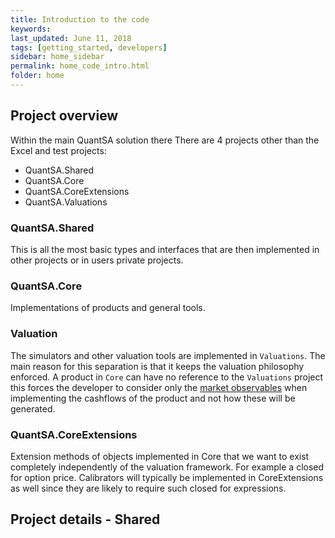 ```yaml
---
title: Introduction to the code
keywords: 
last_updated: June 11, 2018
tags: [getting_started, developers]
sidebar: home_sidebar
permalink: home_code_intro.html
folder: home
---
```


## Project overview
Within the main QuantSA solution there There are 4  projects other than the Excel and test projects:

* QuantSA.Shared
* QuantSA.Core
* QuantSA.CoreExtensions
* QuantSA.Valuations

### QuantSA.Shared

This is all the most basic types and interfaces that are then implemented in other projects or in users private projects.

### QuantSA.Core

Implementations of products and general tools.

### Valuation

The simulators and other valuation tools are implemented in `Valuations`.  The main reason for this separation is that it keeps the valuation philosophy enforced.  A product in `Core` can have no reference to the `Valuations` project this forces the developer to consider only the [market observables](home_valuation_principles.html#market-observables) when implementing the cashflows of the product and not how these will be generated.

### QuantSA.CoreExtensions

Extension methods of objects implemented in Core that we want to exist completely independently of the valuation framework.  For example a closed for option price.  Calibrators will typically be implemented in CoreExtensions as well since they are likely to require such closed for expressions.

## Project details - Shared

